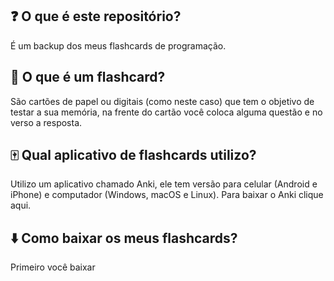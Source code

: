 ## ❓ O que é este repositório?

É um backup dos meus flashcards de programação.
 
 ## 🤔 O que é um flashcard?
 
São cartões de papel ou digitais (como neste caso) que tem o objetivo de testar a sua memória, na frente do cartão você coloca alguma questão e no verso a resposta.

## 🀄️ Qual aplicativo de flashcards utilizo?

Utilizo um aplicativo chamado Anki, ele tem versão para celular (Android e iPhone) e computador (Windows, macOS e Linux). Para baixar o Anki clique aqui.

## ⬇️ Como baixar os meus flashcards?

Primeiro você baixar 
 
 

